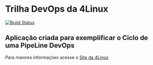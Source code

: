# Trilha DevOps da 4Linux

<!-- Altere a Flag abaixo com sua URL do Travis -->
[![Build Status](https://travis-ci.com/Rodrigoojuara/DevOpsLab-HelloWorld.svg?branch=master)](https://travis-ci.com/Rodrigoojuara/DevOpsLab-HelloWorld)

## Aplicação criada para exemplificar o Ciclo de uma PipeLine DevOps


Para maiores informações acesse o [Site da 4Linux](https://www.4linux.com.br/cursos/devops)
